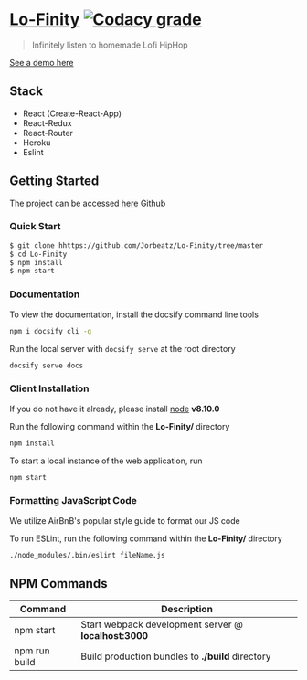 
# [Lo-Finity](https://github.com/Jorbeatz/Lo-Finity/tree/master) [![Codacy grade](https://img.shields.io/codacy/grade/860d40719cbd4e0f91e145b87ec7c29a.svg?style=flat-square)](https://www.codacy.com/app/jhildenbiddle/docsify-themeable?utm_source=github.com&amp;utm_medium=referral&amp;utm_content=jhildenbiddle/docsify-themeable&amp;utm_campaign=Badge_Grade)
> Infinitely listen to homemade Lofi HipHop

[See a demo here]()

## Stack
* React (Create-React-App)
* 	React-Redux
*  	React-Router
*  	Heroku
*  	Eslint

## Getting Started
The project can be accessed [here](https://github.com/Jorbeatz/Lo-Finity/tree/master) Github

### Quick Start
```bash
$ git clone hhttps://github.com/Jorbeatz/Lo-Finity/tree/master
$ cd Lo-Finity
$ npm install
$ npm start
```
### Documentation
To view the documentation, install the docsify command line tools
```bash
npm i docsify cli -g
```

Run the local server with `docsify serve` at the root directory
```bash
docsify serve docs
```

### Client Installation
If you do not have it already, please install [node](https://nodejs.org/en/) **v8.10.0**

Run the following command within the **Lo-Finity/** directory
```bash
npm install
```

To start a local instance of the web application, run
```bash
npm start
```

### Formatting JavaScript Code
We utilize AirBnB's popular style guide to format our JS code

To run ESLint, run the following command within the **Lo-Finity/** directory
```bash
./node_modules/.bin/eslint fileName.js
```

## NPM Commands

|Command|Description|
|---|---|
|npm start|Start webpack development server @ **localhost:3000**|
|npm run build|Build production bundles to **./build** directory|
